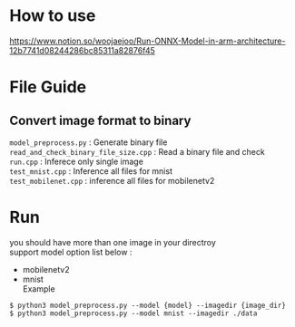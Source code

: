 # How to use
https://www.notion.so/woojaejoo/Run-ONNX-Model-in-arm-architecture-12b7741d08244286bc85311a82876f45

# File Guide
## Convert image format to binary
`model_preprocess.py` : Generate binary file  
`read_and_check_binary_file_size.cpp` : Read a binary file and check   
`run.cpp` : Inferece only single image   
`test_mnist.cpp` : Inference all files for mnist  
`test_mobilenet.cpp` : inference all files for mobilenetv2  

# Run
you should have more than one image in your directroy  
support model option list below :
- mobilenetv2
- mnist  
Example
```
$ python3 model_preprocess.py --model {model} --imagedir {image_dir}
$ python3 model_preprocess.py --model mnist --imagedir ./data
```

